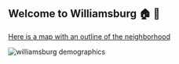 ## Welcome to Williamsburg :house: :statue_of_liberty:



[Here is a map with an outline of the neighborhood](https://github.com/ricg310/GeoJSON/blob/master/map.geojson)

![williamsburg demographics](https://cloud.githubusercontent.com/assets/25993143/24484098/67d864ca-14ca-11e7-9b7d-8dba9fdbdfa2.png)
